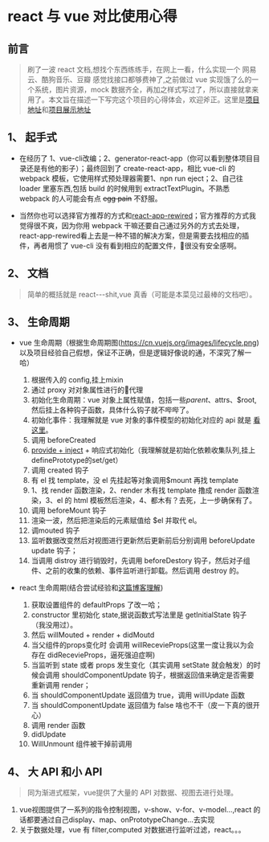 # react 与 vue 对比使用心得

## 前言

> 刷了一波 react 文档,想找个东西练练手，在网上一看，什么实现一个 网易云、酷狗音乐、豆瓣 感觉找接口都够费神了,之前做过 vue 实现饿了么的一个系统，图片资源，mock 数据齐全，再加之样式写过了，所以直接就拿来用了。本文旨在描述一下写完这个项目的心得体会，欢迎斧正。这里是[项目地址](https://github.com/li2568261/element-react)和[项目展示地址](https://li2568261.github.io/element-react/)

## 1、 起手式

* 在经历了 1、vue-cli改编；2、generator-react-app（你可以看到整体项目目录还是有他的影子）；最终回到了 create-react-app，相比 vue-cli 的 webpack 模板，它使用样式预处理器需要1、npn run eject；2、自己往 loader 里塞东西,包括 build 的时候用到 extractTextPlugin。不熟悉 webpack 的人可能会有点 ~~egg pain~~ 不舒服。

* 当然你也可以选择官方推荐的方式和[react-app-rewired](https://github.com/timarney/react-app-rewired)；官方推荐的方式我觉得很不爽，因为你用 webpack 干嘛还要自己通过另外的方式去处理，react-app-rewired看上去是一种不错的解决方案，但是需要去找相应的插件，再者用惯了 vue-cli 没有看到相应的配置文件，很没有安全感啊。

## 2、 文档

> 简单的概括就是 react---shit,vue 真香（可能是本菜见过最棒的文档吧）。

## 3、 生命周期

* vue 生命周期（根据生命周期图(https://cn.vuejs.org/images/lifecycle.png)以及项目经验自己假想，保证不正确，但是逻辑好像说的通，不深究了解一哈）

  1. 根据传入的 config,挂上mixin
  2. 通过 proxy 对对象属性进行的代理
  3. 初始化生命周期：vue 对象上属性赋值，包括一些$parent、$attrs、$root,然后挂上各种钩子函数，具体什么钩子就不哔哔了。
  4. 初始化事件：我理解就是 vue 对象的事件模型的初始化对应的 api 就是 [看这里](https://cn.vuejs.org/v2/api/#vm-on)。
  5. 调用 beforeCreated
  6. [provide + inject](https://cn.vuejs.org/v2/api/#provide-inject) + 响应式初始化（我理解就是初始化依赖收集队列,挂上definePrototype的set/get）
  7. 调用 created 钩子
  8. 有 el 找 template，没 el 先挂起等对象调用$mount 再找 template 
  9. 1、找 render 函数渲染，2、render 木有找 template 撸成 render 函数渲染，3、el 的 html 模板然后渲染，4、都木有？去死，上一步确保有了。
  10. 调用 beforeMount 钩子
  11. 渲染一波，然后把渲染后的元素赋值给 $el 并取代 el。
  12. 调mouted 钩子
  13. 监听数据改变然后对视图进行更新然后更新前后分别调用 beforeUpdate update 钩子；
  14. 当调用 distroy 进行销毁时，先调用 beforeDestory 钩子，然后对子组件、之前的收集的依赖、事件监听进行卸载。然后调用 destroy 的。

* react 生命周期(结合尝试经验和[这篇博客理解](https://www.cnblogs.com/qiaojie/p/6135180.html))

  1. 获取设置组件的 defaultProps 了改一哈；
  2. constructor 里初始化 state,据说函数式写法里是 getInitialState 钩子（我没用过）。
  3. 然后 willMouted + render + didMoutd
  4. 当父组件的props变化时 会调用 willRecevieProps(这里一度让我以为会存在 didRecevieProps，逼死强迫症啊)
  5. 当监听到 state 或者 props 发生变化（其实调用 setState 就会触发）的时候会调用 shouldComponentUpdate 钩子，根据返回值来确定是否需要重新调用 render；
  6. 当 shouldComponentUpdate 返回值为 true，调用 willUpdate 函数
  7. 当 shouldComponentUpdate 返回值为 false 啥也不干（皮一下真的很开心）
  8. 调用 render 函数
  9. didUpdate
  10. WillUnmount 组件被干掉前调用
## 4、 大 API 和小 API

> 同为渐进式框架，vue提供了大量的 API 对数据、视图去进行处理。

1. vue视图提供了一系列的指令控制视图，v-show、v-for、v-model...,react 的话都要通过自己display、map、onPrototypeChange...去实现
2. 关于数据处理，vue 有 filter,computed 对数据进行监听过滤，react。。。

